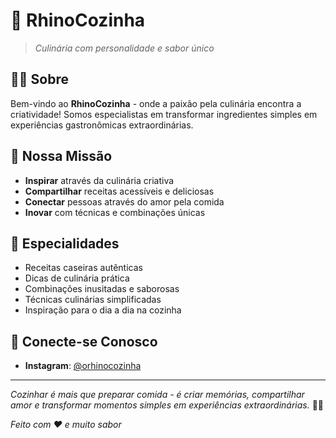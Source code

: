 # 🦏 RhinoCozinha

> *Culinária com personalidade e sabor único*

## 👨‍🍳 Sobre

Bem-vindo ao **RhinoCozinha** - onde a paixão pela culinária encontra a criatividade! Somos especialistas em transformar ingredientes simples em experiências gastronômicas extraordinárias.

## 🌟 Nossa Missão

- **Inspirar** através da culinária criativa
- **Compartilhar** receitas acessíveis e deliciosas
- **Conectar** pessoas através do amor pela comida
- **Inovar** com técnicas e combinações únicas

## 🍳 Especialidades

- Receitas caseiras autênticas
- Dicas de culinária prática
- Combinações inusitadas e saborosas
- Técnicas culinárias simplificadas
- Inspiração para o dia a dia na cozinha

## 📱 Conecte-se Conosco

- **Instagram**: [@orhinocozinha](https://www.instagram.com/orhinocozinha)

---

*Cozinhar é mais que preparar comida - é criar memórias, compartilhar amor e transformar momentos simples em experiências extraordinárias.* 🦏✨

*Feito com ❤️ e muito sabor*
